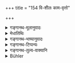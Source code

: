 +++
title = "154 वि-शीलः काम-वृत्तो"

+++

<details><summary>गङ्गानथ-मूलानुवादः</summary>

Be he ill-mannered or of licentious habits or destitute of good qualities,—the husband should always be attended upon like a god by the true wive.—(152).
</details>

<details><summary>मेधातिथिः</summary>

द्यूतातिसक्तो **विशीलः** । कामप्रधानं वृत्तम् अस्येति **कामवृत्तः** । **गुणैर् वा परिवर्जितः** । श्रुतधनादिगुणविहीनः । **उपचार्यः** आराधनीयः ॥ ५.१५२ ॥
</details>

<details><summary>गङ्गानथ-भाष्यानुवादः</summary>

‘*Ill-mannered*.’— Addicted to gambling and other evil habits.

‘*Of licentious habits*’— whose nature is prone to be voluptuous.

‘*Destitute of good qutalities*’—devoid of learning, wealth and other good qualities.

‘*Should he attended upon*’— served.—(152).
</details>

<details><summary>गङ्गानथ-टिप्पन्यः</summary>

(Verse 154 of others.)

Cf. 9.78 *et. seq*.

This verse is quoted in *Madanapārijāta*, (p. 193);—in
*Saṃskāraratnamālā*, (p. 675), which leads ‘*upacāraiḥ*’ (for
‘*upacaryaḥ*’), and says that ‘*pūjanīyaḥ*,’ ‘should be honoured’, is
understood;—in *Nṛsiṃhaprasāda* (Saṃskāra, p. 67a);—and in
*Varṣakriyākaumudī*, (p. 579).
</details>

<details><summary>गङ्गानथ-तुल्य-वाक्यानि</summary>

**(verses 5.152-153)  
**

*Yājñavalkya* (1.77).—‘Women should act up to the words of their
husbands,—this is the highest duty of woman.’

*Śaṅkha* (Aparārka, p. 102).—‘Only with the permission of her husband
shall she undertake fasts, observances and the like.’

*Viṣṇu* (25.15-16).—‘No sacrifice, no penance, and no fasting is
permitted to women apart from their husbands; to pay obedience to her
lord is the only means for a woman to obtain bliss in heaven. A woman
who keeps a fast or performs a penance in the life-time of her husband,
deprives him of his life and will go to hell.’

*Mārkaṇḍeya* (Parāśaramādhava, Prāyaścitta, p. 31).—‘If a woman without
the permission of her father, husband or son performs a penance, it
becomes futile.’

*Kātyāyana* (Parāśaramādhava, Prāyaścitta, p. 31).—‘The wife should
perform penances only with the permission of her husband.’
</details>

<details><summary>Bühler</summary>

154	Though destitute of virtue, or seeking pleasure (elsewhere), or devoid of good qualities, (yet) a husband must be constantly worshipped as a god by a faithful wife.
</details>
